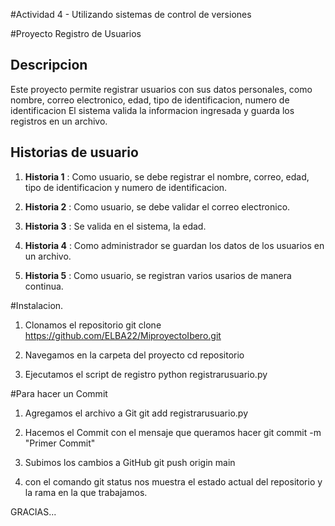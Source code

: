 #Actividad 4 - Utilizando sistemas de control de versiones

#Proyecto Registro de Usuarios

## Descripcion
Este proyecto permite registrar usuarios con sus datos personales, como nombre, correo electronico, edad, tipo de identificacion, numero de identificacion
El sistema valida la informacion ingresada y guarda los registros en un archivo.

## Historias de usuario
1. **Historia 1** : Como usuario, se debe registrar el nombre, correo, edad, tipo de identificacion y numero de identificacion.

2. **Historia 2** : Como usuario, se debe validar el correo electronico.

3. **Historia 3** : Se valida en el sistema, la  edad.

4. **Historia 4** : Como administrador se guardan los datos de los usuarios en un archivo.

5. **Historia 5** : Como usuario, se registran varios usarios de manera continua.

#Instalacion.
1. Clonamos el repositorio
git clone https://github.com/ELBA22/MiproyectoIbero.git

2. Navegamos en la carpeta del proyecto
cd repositorio

3. Ejecutamos el script de registro
python registrarusuario.py

#Para hacer un Commit
1. Agregamos el archivo a Git
git add registrarusuario.py

2. Hacemos el Commit con el mensaje que queramos hacer
git commit -m "Primer Commit"

3. Subimos los cambios a GitHub
git push origin main

4. con el comando git status nos muestra el estado actual del repositorio y la rama en la que trabajamos.

GRACIAS...